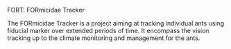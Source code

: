 FORT: FORmicidae Tracker

The FORmicidae Tracker is a project aiming at tracking individual ants using fiducial marker over extended periods of time. It encompass the vision tracking up to the climate monitoring and management for the ants.


